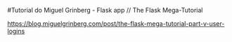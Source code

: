 #Tutorial do Miguel Grinberg - Flask app // The Flask Mega-Tutorial 

https://blog.miguelgrinberg.com/post/the-flask-mega-tutorial-part-v-user-logins
